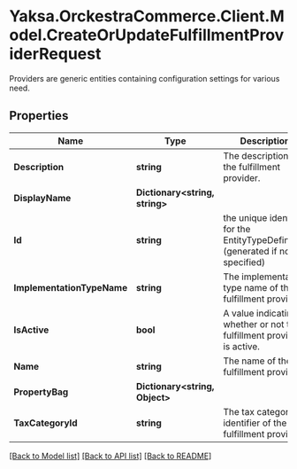 # Yaksa.OrckestraCommerce.Client.Model.CreateOrUpdateFulfillmentProviderRequest
Providers are generic entities containing configuration settings for various need.

## Properties

Name | Type | Description | Notes
------------ | ------------- | ------------- | -------------
**Description** | **string** | The description of the fulfillment provider. | [optional] 
**DisplayName** | **Dictionary&lt;string, string&gt;** |  | [optional] 
**Id** | **string** | the unique identifier for the EntityTypeDefinition (generated if not specified) | [optional] 
**ImplementationTypeName** | **string** | The implementation type name of the fulfillment provider. | 
**IsActive** | **bool** | A value indicating whether or not the fulfillment provider is active. | 
**Name** | **string** | The name of the fulfillment provider. | 
**PropertyBag** | **Dictionary&lt;string, Object&gt;** |  | [optional] 
**TaxCategoryId** | **string** | The tax category identifier of the fulfillment provider. | 

[[Back to Model list]](../README.md#documentation-for-models) [[Back to API list]](../README.md#documentation-for-api-endpoints) [[Back to README]](../README.md)

